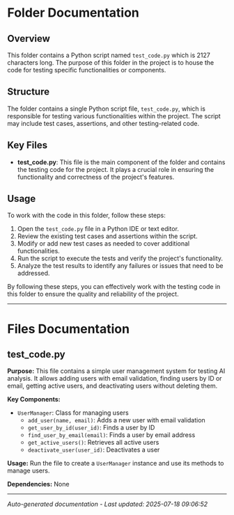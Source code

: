 # Folder Documentation

## Overview
This folder contains a Python script named `test_code.py` which is 2127 characters long. The purpose of this folder in the project is to house the code for testing specific functionalities or components.

## Structure
The folder contains a single Python script file, `test_code.py`, which is responsible for testing various functionalities within the project. The script may include test cases, assertions, and other testing-related code.

## Key Files
- **test_code.py**: This file is the main component of the folder and contains the testing code for the project. It plays a crucial role in ensuring the functionality and correctness of the project's features.

## Usage
To work with the code in this folder, follow these steps:
1. Open the `test_code.py` file in a Python IDE or text editor.
2. Review the existing test cases and assertions within the script.
3. Modify or add new test cases as needed to cover additional functionalities.
4. Run the script to execute the tests and verify the project's functionality.
5. Analyze the test results to identify any failures or issues that need to be addressed.

By following these steps, you can effectively work with the testing code in this folder to ensure the quality and reliability of the project.

---

# Files Documentation

## test_code.py

**Purpose:** This file contains a simple user management system for testing AI analysis. It allows adding users with email validation, finding users by ID or email, getting active users, and deactivating users without deleting them.

**Key Components:**
- `UserManager`: Class for managing users
  - `add_user(name, email)`: Adds a new user with email validation
  - `get_user_by_id(user_id)`: Finds a user by ID
  - `find_user_by_email(email)`: Finds a user by email address
  - `get_active_users()`: Retrieves all active users
  - `deactivate_user(user_id)`: Deactivates a user

**Usage:** Run the file to create a `UserManager` instance and use its methods to manage users.

**Dependencies:** None

---
*Auto-generated documentation - Last updated: 2025-07-18 09:06:52*
